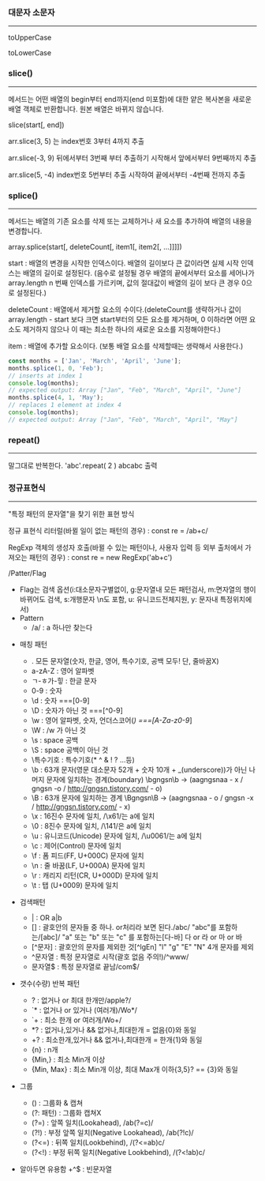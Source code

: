 ### 대문자 소문자
---

toUpperCase

toLowerCase



### slice()
---

메서드는 어떤 배열의 begin부터 end까지(end 미포함)에 대한 얕은 복사본을 새로운 배열 객체로 반환합니다. 원본 배열은 바뀌지 않습니다.

slice(start[, end])

arr.slice(3, 5) 는 index번호 3부터 4까지 추출

arr.slice(-3, 9)  뒤에서부터 3번째 부터 추출하기 시작해서 앞에서부터 9번째까지 추출

arr.slice(5, -4)  index번호 5번부터 추출 시작하여 끝에서부터 -4번째 전까지 추출




### splice() 
---

메서드는 배열의 기존 요소를 삭제 또는 교체하거나 새 요소를 추가하여 배열의 내용을 변경합니다.

array.splice(start[, deleteCount[, item1[, item2[, ...]]]])

start : 배열의 변경을 시작한 인덱스이다. 배열의 길이보다 큰 값이라면 실제 시작 인덱스는 배열의 길이로 설정된다. (음수로 설정될 경우 배열의 끝에서부터 요소를 세어나가 array.length  n 번째 인덱스를 가르키며, 값의 절대값이 배열의 길이 보다 큰 경우 0으로 설정된다.)

deleteCount : 배열에서 제거할 요소의 수이다.(deleteCount를 생략하거나 값이 array.length - start 보다 크면 start부터의 모든 요소를 제거하며, 0 이하라면 어떤 요소도 제거하지 않으나 이 때는 최소한 하나의 새로운 요소를 지정해야한다.)

item : 배열에 추가할 요소이다. (보통 배열 요소를 삭제할때는 생략해서 사용한다.)

```javascript
const months = ['Jan', 'March', 'April', 'June'];
months.splice(1, 0, 'Feb');
// inserts at index 1
console.log(months);
// expected output: Array ["Jan", "Feb", "March", "April", "June"]
months.splice(4, 1, 'May');
// replaces 1 element at index 4
console.log(months);
// expected output: Array ["Jan", "Feb", "March", "April", "May"]
```




### repeat()
---

말그대로 반복한다.
'abc'.repeat( 2 )
abcabc 출력


### 정규표현식
---

"특정 패턴의 문자열"을 찾기 위한 표현 방식

정규 표현식 리터럴(바뀔 일이 없는 패턴의 경우)  :   const re = /ab+c/

RegExp 객체의 생성자 호출(바뀔 수 있는 패턴이나, 사용자 입력 등 외부 출처에서 가져오는 패턴의 경우)  :    const re = new RegExp('ab+c')


/Patter/Flag

- Flag는 검색 옵션(i:대소문자구별없이, g:문자열내 모든 패턴검사, m:면자열의 행이 바뀌어도 검색, s:개행문자 \n도 포함, u: 유니코드전체지원, y: 문자내 특정위치에서)
- Pattern
  - /a/ : a 하나만 찾는다

+ 매칭 패턴
  + . 모든 문자열(숫자, 한글, 영어, 특수기호, 공백 모두! 단, 줄바꿈X)
  + a-zA-Z     : 영어 알파벳
  + ㄱ-ㅎ가-힣  : 한글 문자
  + 0-9        : 숫자
  + \d         : 숫자    ===[0-9]
  + \D         : 숫자가 아닌 것  ===[^0-9]
  + \w         : 영어 알파벳, 숫자, 언더스코어(_)    ===[A-Za-z0-9_]
  + \W         : /w 가 아닌 것
  + \s         : space 공백
  + \S         : space 공백이 아닌 것
  + \특수기호   : 특수기호(\* \^ \& \! \? ...등)
  + \b         : 63개 문자(영문 대소문자 52개 + 숫자 10개 + _(underscore))가 아닌 나머지 문자에 일치하는 경계(boundary)   \bgngsn\b -> (aagngsnaa - x / gngsn -o / http://gngsn.tistory.com/ - o)
  + \B         : 63개 문자에 일치하는 경계   \Bgngsn\B -> (aagngsnaa - o / gngsn -x / http://gngsn.tistory.com/ - x)
  + \x         : 16진수 문자에 일치, /\x61/는 a에 일치
  + \0         : 8진수 문자에 일치, /\141/은 a에 일치
  + \u         : 유니코드(Unicode) 문자에 일치, /\u0061/는 a에 일치
  + \c         : 제어(Control) 문자에 일치
  + \f         : 폼 피드(FF, U+000C) 문자에 일치
  + \n         : 줄 바꿈(LF, U+000A) 문자에 일치
  + \r         : 캐리지 리턴(CR, U+000D) 문자에 일치
  + \t         : 탭 (U+0009) 문자에 일치

+ 검색패턴
  + |          : OR  a|b
  + []         : 괄호안의 문자들 중 하나. or처리라 보면 된다./abc/ "abc"를 포함하는/[abc]/ "a" 또는 "b" 또는 "c" 를 포함하는[다-바] 다 or 라 or 마 or 바
  + [^문자]    : 괄호안의 문자를 제외한 것[^lgEn] "l" "g" "E" "N" 4개 문자를 제외
  + ^문자열     : 특정 문자열로 시작(괄호 없음 주의!)/^www/
  + 문자열$     : 특정 문자열로 끝남/com$/

+ 갯수(수량) 반복 패턴
  + ?          : 없거나 or 최대 한개만/apple?/
  + `*          : 없거나 or 있거나 (여러개)/Wo*/
  + `+          : 최소 한개 or 여러개/Wo+/
  + *?         : 없거나,있거나 && 없거나,최대한개 = 없음{0}와 동일
  + +?         : 최소한개,있거나 && 없거나,최대한개 = 한개{1}와 동일
  + {n}        : n개
  + {Min,}     : 최소 Min개 이상
  + {Min, Max} : 최소 Min개 이상, 최대 Max개 이하{3,5}? == {3}와 동일

+ 그룹
  + ()         : 그룹화 & 캡쳐
  + (?: 패턴)  : 그룹화 캡쳐X
  + (?=)       : 앞쪽 일치(Lookahead), /ab(?=c)/
  + (?!)       : 부정 앞쪽 일치(Negative Lookahead), /ab(?!c)/
  + (?<=)      : 뒤쪽 일치(Lookbehind), /(?<=ab)c/ 
  + (?<!)      : 부정 뒤쪽 일치(Negative Lookbehind), /(?<!ab)c/


+  알아두면 유용함
  +^$      : 빈문자열

